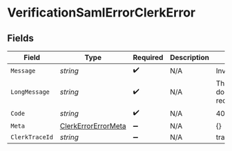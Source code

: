 # VerificationSamlErrorClerkError


## Fields

| Field                                                                 | Type                                                                  | Required                                                              | Description                                                           | Example                                                               |
| --------------------------------------------------------------------- | --------------------------------------------------------------------- | --------------------------------------------------------------------- | --------------------------------------------------------------------- | --------------------------------------------------------------------- |
| `Message`                                                             | *string*                                                              | :heavy_check_mark:                                                    | N/A                                                                   | Invalid input                                                         |
| `LongMessage`                                                         | *string*                                                              | :heavy_check_mark:                                                    | N/A                                                                   | The input provided does not meet the requirements.                    |
| `Code`                                                                | *string*                                                              | :heavy_check_mark:                                                    | N/A                                                                   | 400_bad_request                                                       |
| `Meta`                                                                | [ClerkErrorErrorMeta](../../Models/Components/ClerkErrorErrorMeta.md) | :heavy_minus_sign:                                                    | N/A                                                                   | {}                                                                    |
| `ClerkTraceId`                                                        | *string*                                                              | :heavy_minus_sign:                                                    | N/A                                                                   | trace_123456789abcd                                                   |